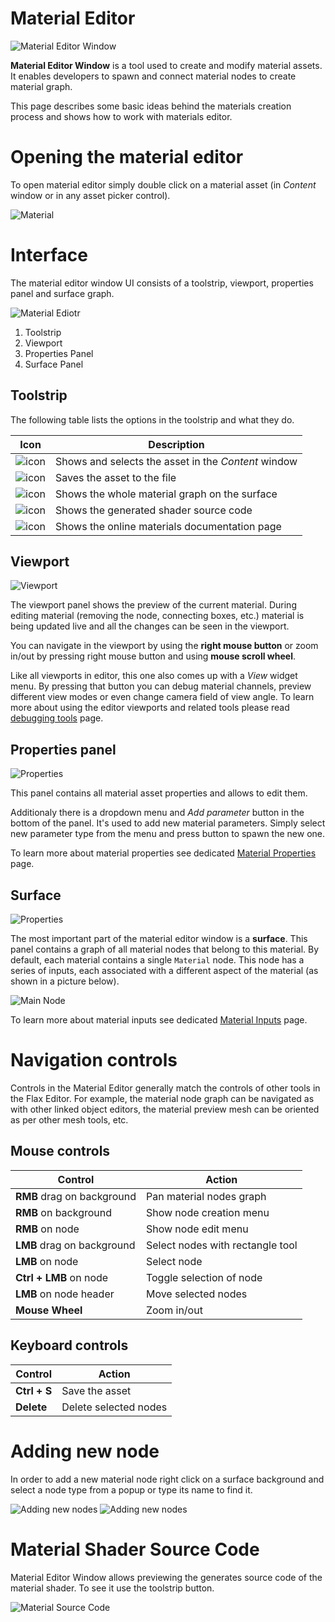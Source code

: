 # Material Editor

![Material Editor Window](../media/sample-material.jpg)

**Material Editor Window** is a tool used to create and modify material assets. It enables developers to spawn and connect material nodes to create material graph.

This page describes some basic ideas behind the materials creation process and shows how to work with materials editor.

# Opening the material editor

To open material editor simply double click on a material asset (in *Content* window or in any asset picker control).

![Material](../media/my-material.png)

# Interface

The material editor window UI consists of a toolstrip, viewport, properties panel and surface graph.

![Material Ediotr](../media/material-editor-ui.jpg)

1. Toolstrip
2. Viewport
3. Properties Panel
4. Surface Panel

## Toolstrip

The following table lists the options in the toolstrip and what they do.

| Icon | Description |
|--------|--------|
| ![icon](../media/material-editor-ui-toolstrip-1.png) | Shows and selects the asset in the *Content* window |
| ![icon](../media/material-editor-ui-toolstrip-2.png) | Saves the asset to the file |
| ![icon](../media/material-editor-ui-toolstrip-3.png) | Shows the whole material graph on the surface |
| ![icon](media/material-editor-ui-toolstrip-4.png) | Shows the generated shader source code |
| ![icon](media/material-editor-ui-toolstrip-5.png) | Shows the online materials documentation page |

## Viewport

![Viewport](../media/viewport.png)

The viewport panel shows the preview of the current material. During editing material (removing the node, connecting boxes, etc.) material is being updated live and all the changes can be seen in the viewport.

You can navigate in the viewport by using the **right mouse button** or zoom in/out by pressing right mouse button and using **mouse scroll wheel**.

Like all viewports in editor, this one also comes up with a *View* widget menu. By pressing that button you can debug material channels, preview different view modes or even change camera field of view angle. To learn more about using the editor viewports and related tools please read [debugging tools](../../debugging-tools/index.md) page.

## Properties panel

![Properties](../media/material-properties.jpg)

This panel contains all material asset properties and allows to edit them.

Additionaly there is a dropdown menu and *Add parameter* button in the bottom of the panel. It's used to add new material parameters. Simply select new parameter type from the menu and press button to spawn the new one.

To learn more about material properties see dedicated [Material Properties](../material-properties/index.md) page.

## Surface

![Properties](../media/material-surface.png)

The most important part of the material editor window is a **surface**. This panel contains a graph of all material nodes that belong to this material. By default, each material contains a single `Material` node. This node has a series of inputs, each associated with a different aspect of the material (as shown in a picture below).

![Main Node](../media/main_node.png)

To learn more about material inputs see dedicated [Material Inputs](../material-inputs.md) page.

# Navigation controls

Controls in the Material Editor generally match the controls of other tools in the Flax Editor. For example, the material node graph can be navigated as with other linked object editors, the material preview mesh can be oriented as per other mesh tools, etc.

## Mouse controls

| Control | Action |
|--------|--------|
| **RMB** drag on background  | Pan material nodes graph  |
| **RMB** on background | Show node creation menu |
| **RMB** on node | Show node edit menu |
| **LMB** drag on background | Select nodes with rectangle tool |
| **LMB** on node | Select node |
| **Ctrl + LMB** on node | Toggle selection of node |
| **LMB** on node header | Move selected nodes |
| **Mouse Wheel** | Zoom in/out |

## Keyboard controls

| Control | Action |
|--------|--------|
| **Ctrl + S** | Save the asset  |
| **Delete** | Delete selected nodes |

# Adding new node

In order to add a new material node right click on a surface background and select a node type from a popup or type its name to find it.

![Adding new nodes](../media/material-context-menu-1.png)
![Adding new nodes](../media/material-context-menu-2.png)

# Material Shader Source Code

Material Editor Window allows previewing the generates source code of the material shader. To see it use the toolstrip button.

![Material Source Code](media/material-source-code.png)

